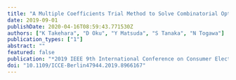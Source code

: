 ```yaml
---
title: "A Multiple Coefficients Trial Method to Solve Combinatorial Optimization Problems for Simulated-annealing-based Ising Machines"
date: 2019-09-01
publishDate: 2020-04-16T08:59:43.771530Z
authors: ["K Takehara", "D Oku", "Y Matsuda", "S Tanaka", "N Togawa"]
publication_types: ["1"]
abstract: ""
featured: false
publication: "*2019 IEEE 9th International Conference on Consumer Electronics (ICCE-Berlin)*"
doi: "10.1109/ICCE-Berlin47944.2019.8966167"
---
```


